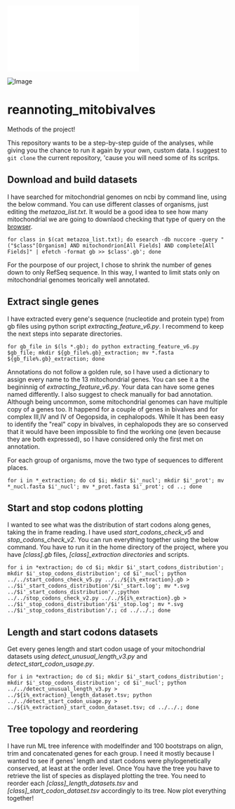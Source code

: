 ![Here's the poster I've presented at EVOLUTION 2024!](/DEFINITIVO.dc_EVOLUTION2024.pdf)

![Image](https://github.com/user-attachments/assets/ab5ffcfa-1827-4d46-bcfc-19a1ed488c24)

# reannoting_mitobivalves
Methods of the project!

This repository wants to be a step-by-step guide of the analyses, while giving you the chance to run it again by your own, custom data.
I suggest to `git clone` the current repository, 'cause you will need some of its scritps.

## Download and build datasets
I have searched for mitochondrial genomes on ncbi by command line, using the below command.
You can use different classes of organisms, just editing the *metazoa_list.txt*.
It would be a good idea to see how many mitochondrial we are going to downlaod checking that type of query on the [browser](https://www.ncbi.nlm.nih.gov/).
```
for class in $(cat metazoa_list.txt); do esearch -db nuccore -query "("$class"[Organism] AND mitochondrion[All Fields] AND complete[All Fields]" | efetch -format gb >> $class'.gb'; done 
```
For the pourpose of our project, I chose to shrink the number of genes down to only RefSeq sequence. In this way, I wanted to limit stats only on mitochondrial genomes teorically well annotated.

## Extract single genes
I have extracted every gene's sequence (nucleotide and protein type) from gb files using python script *extracting_feature_v6.py*. I recommend to keep the next steps into separate directories.
```
for gb_file in $(ls *.gb); do python extracting_feature_v6.py $gb_file; mkdir ${gb_file%.gb}_extraction; mv *.fasta ${gb_file%.gb}_extraction; done
```
Annotations do not follow a golden rule, so I have used a dictionary to assign every name to the 13 mitochondrial genes. You can see it a the begininnig of *extracting_feature_v6.py*. Your data can have some genes named differently. I also suggest to check manually for bad annotation. Although being uncommon, some mitochondrial genomes can have multiple copy of a genes too. It happend for a couple of genes in bivalves and for complex III,IV and IV of Oegopsida, in cephalopods. While It has been easy to identify the "real" copy in bivalves, in cephalopods they are so conserved that it would have been impossible to find the working one (even because they are both expressed), so I have considered only the first met on annotation. 

For each group of organisms, move the two type of sequences to different places.
```
for i in *_extraction; do cd $i; mkdir $i'_nucl'; mkdir $i'_prot'; mv *_nucl.fasta $i'_nucl'; mv *_prot.fasta $i'_prot'; cd ..; done
```

## Start and stop codons plotting
I wanted to see what was the distribution of start codons along genes, taking the in frame reading. I have used *start_codons_check_v5* and *stop_codons_check_v2*. You can run everything together using the below command. You have to run it in the home directory of the project, where you have *[class].gb* files, *[class]_extraction directories* and scripts. 
```
for i in *extraction; do cd $i; mkdir $i'_start_codons_distribution'; mkdir $i'_stop_codons_distribution'; cd $i'_nucl'; python ../../start_codons_check_v5.py ../../${i%_extraction}.gb > ../$i'_start_codons_distribution'/$i'_start.log'; mv *.svg ../$i'_start_codons_distribution'/.;python ../../stop_codons_check_v2.py ../../${i%_extraction}.gb > ../$i'_stop_codons_distribution'/$i'_stop.log'; mv *.svg ../$i'_stop_codons_distribution'/.; cd ../../.; done
```

## Length and start codons datasets
Get every genes length and start codon usage of your mitochondrial datasets using *detect_unusual_length_v3.py* and *detect_start_codon_usage.py*.
```
for i in *extraction; do cd $i; mkdir $i'_start_codons_distribution'; mkdir $i'_stop_codons_distribution'; cd $i'_nucl'; python ../../detect_unusual_length_v3.py > ../${i%_extraction}_length_dataset.tsv; python ../../detect_start_codon_usage.py > ../${i%_extraction}_start_codon_dataset.tsv; cd ../../.; done
```

## Tree topology and reordering
I have run ML tree inference with modelfinder and 100 bootstraps on align, trim and concatenated genes for each group. I need it mostly because I wanted to see if genes' length and start codons were phylogenetically conserved, at least at the order level. Once You have the tree you have to retrieve the list of species as displayed plotting the tree. You need to reorder each *[class]_length_datasets.tsv* and *[class]_start_codon_dataset.tsv* accordingly to its tree. Now plot everything together!













